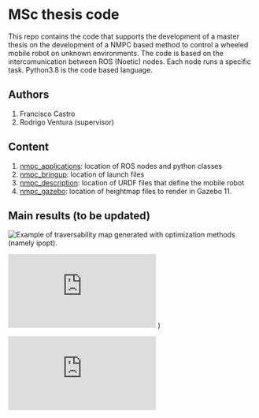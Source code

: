 # MSc thesis code

This repo contains the code that supports the development of a master thesis on the development of a NMPC based method to control a wheeled mobile robot on unknown environments. The code is based on the intercomunication between ROS (Noetic) nodes. Each node runs a specific task. Python3.8 is the code based language.

##	Authors
1. Francisco Castro
2. Rodrigo Ventura (supervisor)

##	Content
1. [nmpc_applications](https://github.com/fmccastro/nmpc_code/tree/06ed9bd8a37130ad27dbac493a8a8cd28a3f696c/nmpc_applications): location of ROS nodes and python classes
2. [nmpc_bringup](https://github.com/fmccastro/nmpc_code/tree/8ab37a864867297aaf7e6ecfd55b73b3ce023acb/nmpc_bringup): location of launch files
3. [nmpc_description](https://github.com/fmccastro/nmpc_code/tree/8ab37a864867297aaf7e6ecfd55b73b3ce023acb/nmpc_description): location of URDF files that define the mobile robot
4. [nmpc_gazebo](https://github.com/fmccastro/nmpc_code/tree/8ab37a864867297aaf7e6ecfd55b73b3ce023acb/nmpc_gazebo): location of heightmap files to render in Gazebo 11.

##  Main results (to be updated)
![Example of traversability map generated with optimization methods (namely ipopt).](https://github.com/fmccastro/mscthesis_pdf/blob/7b91f8b9ee3b3ccbd17daf7faa5a1f8c68620eb5/Figures/mapRefinement%2BPoints%2B0.9%2B0.2%2B1.png)

![Example of potential flow generated with the Eikonal equation.](https://github.com/fmccastro/mscthesis_pdf/blob/7b91f8b9ee3b3ccbd17daf7faa5a1f8c68620eb5/Figures/potentialFlow%2BmapRefinement%2BPoints%2B0.9%2B0.2.pdf)
)

![Comparison among paths generated with different types of maps.](https://github.com/fmccastro/mscthesis_pdf/blob/7b91f8b9ee3b3ccbd17daf7faa5a1f8c68620eb5/Figures/comparisonOfPaths.pdf)
